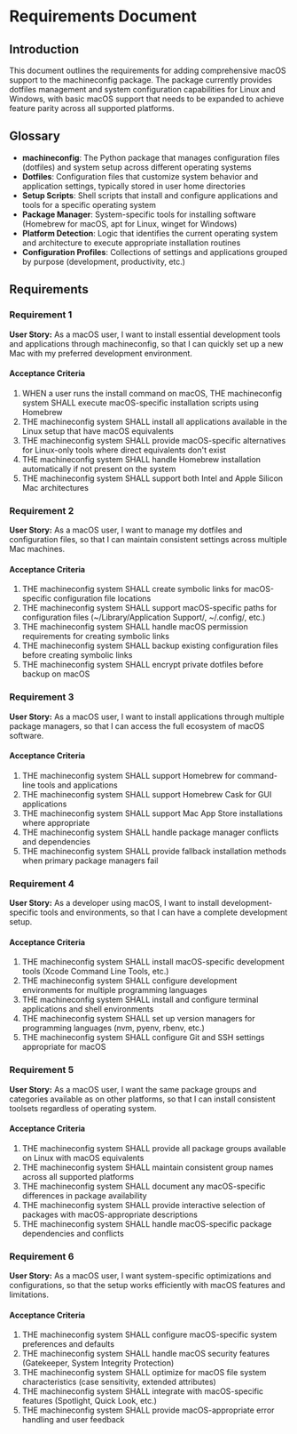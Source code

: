 # Requirements Document

## Introduction

This document outlines the requirements for adding comprehensive macOS support to the machineconfig package. The package currently provides dotfiles management and system configuration capabilities for Linux and Windows, with basic macOS support that needs to be expanded to achieve feature parity across all supported platforms.

## Glossary

- **machineconfig**: The Python package that manages configuration files (dotfiles) and system setup across different operating systems
- **Dotfiles**: Configuration files that customize system behavior and application settings, typically stored in user home directories
- **Setup Scripts**: Shell scripts that install and configure applications and tools for a specific operating system
- **Package Manager**: System-specific tools for installing software (Homebrew for macOS, apt for Linux, winget for Windows)
- **Platform Detection**: Logic that identifies the current operating system and architecture to execute appropriate installation routines
- **Configuration Profiles**: Collections of settings and applications grouped by purpose (development, productivity, etc.)

## Requirements

### Requirement 1

**User Story:** As a macOS user, I want to install essential development tools and applications through machineconfig, so that I can quickly set up a new Mac with my preferred development environment.

#### Acceptance Criteria

1. WHEN a user runs the install command on macOS, THE machineconfig system SHALL execute macOS-specific installation scripts using Homebrew
2. THE machineconfig system SHALL install all applications available in the Linux setup that have macOS equivalents
3. THE machineconfig system SHALL provide macOS-specific alternatives for Linux-only tools where direct equivalents don't exist
4. THE machineconfig system SHALL handle Homebrew installation automatically if not present on the system
5. THE machineconfig system SHALL support both Intel and Apple Silicon Mac architectures

### Requirement 2

**User Story:** As a macOS user, I want to manage my dotfiles and configuration files, so that I can maintain consistent settings across multiple Mac machines.

#### Acceptance Criteria

1. THE machineconfig system SHALL create symbolic links for macOS-specific configuration file locations
2. THE machineconfig system SHALL support macOS-specific paths for configuration files (~/Library/Application Support/, ~/.config/, etc.)
3. THE machineconfig system SHALL handle macOS permission requirements for creating symbolic links
4. THE machineconfig system SHALL backup existing configuration files before creating symbolic links
5. THE machineconfig system SHALL encrypt private dotfiles before backup on macOS

### Requirement 3

**User Story:** As a macOS user, I want to install applications through multiple package managers, so that I can access the full ecosystem of macOS software.

#### Acceptance Criteria

1. THE machineconfig system SHALL support Homebrew for command-line tools and applications
2. THE machineconfig system SHALL support Homebrew Cask for GUI applications
3. THE machineconfig system SHALL support Mac App Store installations where appropriate
4. THE machineconfig system SHALL handle package manager conflicts and dependencies
5. THE machineconfig system SHALL provide fallback installation methods when primary package managers fail

### Requirement 4

**User Story:** As a developer using macOS, I want to install development-specific tools and environments, so that I can have a complete development setup.

#### Acceptance Criteria

1. THE machineconfig system SHALL install macOS-specific development tools (Xcode Command Line Tools, etc.)
2. THE machineconfig system SHALL configure development environments for multiple programming languages
3. THE machineconfig system SHALL install and configure terminal applications and shell environments
4. THE machineconfig system SHALL set up version managers for programming languages (nvm, pyenv, rbenv, etc.)
5. THE machineconfig system SHALL configure Git and SSH settings appropriate for macOS

### Requirement 5

**User Story:** As a macOS user, I want the same package groups and categories available as on other platforms, so that I can install consistent toolsets regardless of operating system.

#### Acceptance Criteria

1. THE machineconfig system SHALL provide all package groups available on Linux with macOS equivalents
2. THE machineconfig system SHALL maintain consistent group names across all supported platforms
3. THE machineconfig system SHALL document any macOS-specific differences in package availability
4. THE machineconfig system SHALL provide interactive selection of packages with macOS-appropriate descriptions
5. THE machineconfig system SHALL handle macOS-specific package dependencies and conflicts

### Requirement 6

**User Story:** As a macOS user, I want system-specific optimizations and configurations, so that the setup works efficiently with macOS features and limitations.

#### Acceptance Criteria

1. THE machineconfig system SHALL configure macOS-specific system preferences and defaults
2. THE machineconfig system SHALL handle macOS security features (Gatekeeper, System Integrity Protection)
3. THE machineconfig system SHALL optimize for macOS file system characteristics (case sensitivity, extended attributes)
4. THE machineconfig system SHALL integrate with macOS-specific features (Spotlight, Quick Look, etc.)
5. THE machineconfig system SHALL provide macOS-appropriate error handling and user feedback